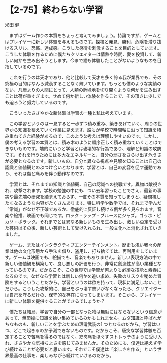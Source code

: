 # 【2-75】終わらない学習

<div class="author">米田 健</div>

　まずはゲーム作りの本質をちょっと考えてみましょう。持論ですが、ゲームとはプレイヤーに新しい体験を与えるものです。探検と発見、勝利、危険を潜り抜けるスリル、恐怖、達成感。こうした感情を刺激することを目的としています。こうした体験を作るために僕たちクリエイターは情熱や時間、愛を投資して、新しい何かを生み出そうとします。今まで誰も体験したことがないようなものを目指しているのです。

　これを行うのは天才であり、他と比較して天才を多く誇る我が業界でも、その究極の目的はなんら減衰することなく輝いています。もっとも僕のような実績のない、凡庸よりの人間にとって、人類の新境地を切り開くような何かを生み出すことは荷が重すぎます。せめて何か新しい体験を作ることで、その頂きに少しでも迫ろうと努力しているのです。

　こういったささやかな新体験は学習の一種と私は考えています。

　この学習というのは一見すると一歩ずつ積み重ね、築きあげていく、周りの世界から知識を蓄えていく作業に見えます。誰もが学校で時間軸に沿って知識を積み重ねてきた経験があるので、このような考えは理解しやすいのです。しかし、僕の考える学習の本質とは、積み木のように順序正しく積み重ねていくことはできないものです。端的にいうと学習とは破壊的な行為であり、理解と知識の攻防です。それを行うためには多大なエネルギーと、自分の弱さをさらけ出す危うさが必要となるのです。新しいもの、自分と異なる視点や見解を知ることは自己の認識と価値観とのぶつけ合いとなります。学習とは、自己の変容を促す運動であり、それは傷と痛みを伴う動作なのです。

　学習とは、それまでの知識と価値観、自己の認識への挑戦です。異物は敵視され、攻撃されます。学校の勉強の中にも、つい去年習ったことでさえ、最新の事実や最先端の研究を踏まえておらず、一度その本質を知ってしまうと、疑問視したくなるような内容がたくさんあります。特に科学や数学では、それまで学んだ「常識」がなぜ不正確であるか、徹底的に反証し続ける例が多く見られます。音楽や絵描、映画でも同じです。ロック・ラップ・ブルースにジャズ。ゴッホ・ピカソ・ポラック。それまでとは異なる新しいものを生み出し、激しい否定を受けた芸術はその後、新しい芸術として受け入れられ、一般文化へと消化されていきました。

　ゲーム、またはインタラクティブエンターテインメント。歴史も浅い我々の産業は他の文化形態から手法を借り、盗用し、打ち捨てては、再利用をしています。ゲームは映画でも、絵描でも、音楽でもありません。新しい表現方法の中で新しい価値観を構築して、良し悪しの評価を行う、非常に創造性が高い業種となっているのです。だからこそ、この世界では学習が何よりも必須な技能と素養になるのです。なぜなら学習とは新しい何かを追い求め、失敗のリスクを秘めた冒険をするということだから。学習というのは欲を持って、現状に満足しないことだから。こうした攻撃的に、自己をぶっ壊す勢いがなくなったら、クリエイターは自己を守るだけの、保守的な存在になってしまいます。そこから、プレイヤーに新しい体験を提供することができるでしょうか？

　僕たちは結局、学習で自分の一部となった物は無駄にはならないという信念があって、無節操に知識を拾い集めているのかもしれません。ムダ知識と呼ばれがちなものも、新しいことを学ぶための理論武装の1 つとなるのだから。学習はいつ、どこで起きるのか予測できないものです。だからこそ、唐突な学習体験を否定することで苦痛を得るのではなく、筋肉痛をほぐすストレッチのように受け入れ、ささやかな気持ちよさを感じてみませんか。そのためにも、僕達は絶えず学び続けることが必要だと思います。それでこそ僕達は「楽しさを作る」という世界最高の仕事を、楽しみながら続けていけるのだから。
